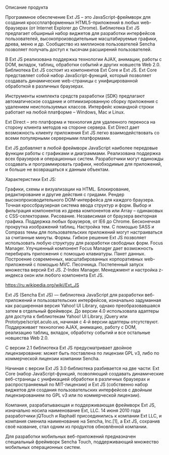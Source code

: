 
Описание продукта

Программное обеспечение Ext JS – это JavaScript-фреймворк для создания кроссплатформенных HTML5-приложений в любых web-браузерах (от Internet Explorer до Chrome). Библиотека Ext JS предлагает обширный набор виджетов для разработки интерфейсов пользователей, высокопроизводительные масштабируемые графики, древа, меню и др. Сообщество из миллионов пользователей Sencha позволяет получать доступ к тысячам расширений пользователей. 

В Ext JS реализована поддержка технологии AJAX, анимации, работы с DOM, вкладок, таблиц, обработки событий и других новшеств Web 2.0. Библиотека Ext JS состоит из компонентов Ext Core и Ext JS. Ext Core представляет собой набор JavaScript-функций, который позволяет создавать динамические web-страницы с унифицированной обработкой в различных браузерах.

Инструменты комплекта средств разработки (SDK) предлагают автоматическое создание и оптимизированную сборку приложения c удалением неиспользуемых классов. Интерфейс командной строки работает на любой платформе – Windows, Mac и Linux.

Ext Direct – это платформа и технология для удаленного переноса на сторону клиента методов на стороне сервера. Ext Direct дает возможность клиенту приложения Ext JS легко взаимодействовать со всеми популярными серверными платформами. 

Ext JS добавляет в любой фреймворк JavaScript наиболее передовые функции работы с графиками и диаграммами. Реализована поддержка всех браузеров и операционных систем. Разработчики могут единожды создавать и программировать графики, необходимые для приложений, и больше не возвращаться к данным объектам.

Характеристики Ext JS:

Графики, схемы и визуализации на HTML.
Блокирование, редактирование и другие действия с гридами.
Рендер высокопроизводительного DOM-интерфейса для каждого браузера.
Точная кроссбраузерная система ввода структур и форм.
Выбор и фильтрация компонентов из древа компонентов или Array – одинаковых с CSS-селекторами.
Рисование. Независимая от браузера векторная графика. Поддержка любых браузеров, от IE6 до Chrome.
Бесконечная прокрутка изображений таблиц.
Настройка тем. С помощью SASS и Compass темы для пользовательских приложений могут настраиваться за считанные минуты.
Формы. Гибкое решение Ext JS позволяет использовать любую структуру для разработки свободных форм.
Focus Manager. Улучшенный компонент Focus Manager дает возможность перебирать приложения с помощью клавиатуры.
Пакет данных. Построение современных, масштабированных корпоративных web-приложений с помощью MVC.
Песочница. Постепенный запуск множества версий Ext JS.
Z-Index Manager. Менеджмент и настройка z-индекса окон или любого компонента Ext JS.


https://ru.wikipedia.org/wiki/Ext_JS

Ext JS (Sencha Ext JS) — библиотека JavaScript для разработки веб-приложений и пользовательских интерфейсов, изначально задуманная как расширенная версия Yahoo! UI Library, однако преобразовавшаяся затем в отдельный фреймворк. До версии 4.0 использовала адаптеры для доступа к библиотекам Yahoo! UI Library, jQuery или Prototype/script.aculo.us, начиная с 4-й версии адаптеры отсутствуют. Поддерживает технологию AJAX, анимацию, работу с DOM, реализацию таблиц, вкладок, обработку событий и все остальные новшества Web 2.0.

С версии 2.1 библиотека Ext JS предусматривает двойное лицензирование: может быть поставлена по лицензии GPL v3, либо по коммерческой лицензии компании Sencha.

Начиная с версии Ext JS 3.0 библиотека разбивается на две части: Ext Core (набор JavaScript-функций, позволяющий создавать динамические веб-страницы с унификацией обработки в различных браузерах и распространяемый по MIT-лицензии) и Ext JS (собственно набор виджетов для создания пользовательских интерфейсов с двойным лицензированием по GPL v3 или по коммерческой лицензии).

Компания, разрабатывающая и поддерживающая фреймворк Ext JS, изначально носила наименование Ext, LLC. 14 июня 2010 года разработчики jQTouch и Raphaël присоединились к компании Ext LLC, и компания сменила наименование на Sencha, Inc.[1], а Ext JS, сохранив своё название, стал одним из продуктов обновлённой компании.

Для разработки мобильных веб-приложений предназначен специальный фреймворк Sencha Touch, поддерживающий множество мобильных операционных систем.


